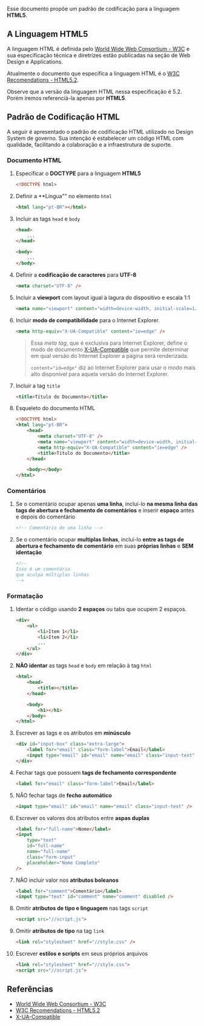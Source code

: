 Esse documento propõe um padrão de codificação para a linguagem **HTML5**.

## A Linguagem HTML5

A linguagem HTML é definida pelo [World Wide Web Consortium - W3C][1] e sua especificação técnica e diretrizes estão publicadas na seção de Web Design e Applications.

Atualmente o documento que especifíca a linguagem HTML é o [W3C Recomendations - HTML5.2][2].

Observe que a versão da linguagem HTML nessa especificação é 5.2. Porém iremos referenciá-la apenas por **HTML5**.

## Padrão de Codificação HTML

A seguir é apresentado o padrão de codificação HTML utilizado no Design System de governo. Sua intenção é estabelecer um código HTML com qualidade, facilitando a colaboração e a infraestrutura de suporte.

### Documento HTML

1. Especificar o **DOCTYPE** para a linguagem **HTML5**

    ```html
    <!DOCTYPE html>
    ```

1. Definir a \*\*Língua"" no elemento `html`

    ```html
    <html lang="pt-BR"></html>
    ```

1. Incluir as tags `head` e `body`

    ```html
    <head>
        ...
    </head>

    <body>
        ...
    </body>
    ```

1. Definir a **codificação de caracteres** para **UTF-8**

    ```html
    <meta charset="UTF-8" />
    ```

1. Incluir a **viewport** com layout igual à lagura do dispositivo e escala 1:1

    ```html
    <meta name="viewport" content="width=device-width, initial-scale=1.0" />
    ```

1. Incluir **modo de compatibilidade** para o Internet Explorer.

    ```html
    <meta http-equiv="X-UA-Compatible" content="ie=edge" />
    ```

    > Essa _meta tag_, que é exclusiva para Internet Explorer, define o modo de documento [X-UA-Compatible][3] que permite determinar em qual versão do Internet Explorer a página será renderizada.
    >
    > `content="id=edge"` diz ao Internet Explorer para usar o modo mais alto disponível para aquela versão do Internet Explorer.

1. Incluir a tag `title`

    ```html
    <title>Título do Documento</title>
    ```

1. Esqueleto do documento HTML

    ```html
    <!DOCTYPE html>
    <html lang="pt-BR">
        <head>
            <meta charset="UTF-8" />
            <meta name="viewport" content="width=device-width, initial-scale=1.0" />
            <meta http-equiv="X-UA-Compatible" content="ie=edge" />
            <title>Título do Documento</title>
        </head>

        <body></body>
    </html>
    ```

### Comentários

1. Se o comentário ocupar apenas **uma linha**, incluí-lo **na mesma linha das tags de abertura e fechamento de comentários** e inserir **espaço** antes e depois do comentário

    ```html
    <!-- Comentário de uma linha -->
    ```

1. Se o comentário ocupar **multiplas linhas**, incluí-lo **entre as tags de abertura e fechamento de comentário** em suas **próprias linhas** e **SEM identação**

    ```html
    <!--
    Isso é um comentário
    que oculpa múltiplas linhas
    -->
    ```

### Formatação

1. Identar o código usando **2 espaços** ou tabs que ocupem 2 espaços.

    ```html
    <div>
        <ul>
            <li>Item 1</li>
            <li>Item 2</li>
            ...
        </ul>
    </div>
    ```

1. **NÃO identar** as tags `head` e `body` em relação à tag `html`

    ```html
    <html>
        <head>
            <title></title>
        </head>

        <body>
            <h1></h1>
        </body>
    </html>
    ```

1. Escrever as tags e os atributos em **minúsculo**

    ```html
    <div id="input-box" class="extra-large">
        <label for="email" class="form-label">Email</label>
        <input type="email" id="email" name="email" class="input-text" />
    </div>
    ```

1. Fechar tags que possuem **tags de fechamento correspondente**

    ```html
    <label for="email" class="form-label">Email</label>
    ```

1. NÃO fechar tags de **fecho automático**

    ```html
    <input type="email" id="email" name="email" class="input-text" />
    ```

1. Escrever os valores dos atributos entre **aspas duplas**

    ```html
    <label for="full-name">Nome</label>
    <input
        type="text"
        id="full-name"
        name="full-name"
        class="form-input"
        placeholder="Nome Completo"
    />
    ```

1. NÃO incluir valor nos **atributos boleanos**

    ```html
    <label for="comment">Comentário</label>
    <input type="text" id="comment" name="comment" disabled />
    ```

1. Omitir **atributos de tipo e linguagem** nas tags `script`

    ```html
    <script src="//script.js">
    ```

1. Omitir **atributos de tipo** na tag `link`

    ```html
    <link rel="stylesheet" href="//style.css" />
    ```

1. Escrever **estilos e scripts** em seus próprios arquivos

    ```html
    <link rel="stylesheet" href="//style.css">
    <script src="//script.js">
    ```

## Referências

-   [World Wide Web Consortium - W3C][1]
-   [W3C Recomendations - HTML5.2][2]
-   [X-UA-Compatible][3]

[1]: https://www.w3.org/
[2]: https://www.w3.org/TR/2017/REC-html52-20171214/
[3]: https://www.lifewire.com/xua-compatible-meta-tag-3469059
